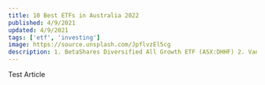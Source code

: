 ```yaml
---
title: 10 Best ETFs in Australia 2022
published: 4/9/2021
updated: 4/9/2021
tags: ['etf', 'investing']
image: https://source.unsplash.com/JpflvzEl5cg
description: 1. BetaShares Diversified All Growth ETF (ASX:DHHF) 2. Vanguard MSCI Index International Shs (Hedged) ETF (ASX:VGAD) 3. VanEck FTSE International Property (Hedged) ETF (ASX:REIT) 4. Vanguard Australian Shares High Yield ETF (ASX:VHY) 5. ETFS Battery Tech & Lithium ETF (ASX:ACDC) 6. Betashares Climate Change Innovation ETF (ASX:ERTH) 7.  9. BetaShares Geared U.S. Equity Fund - Currency Hedged (ASX:GGUS) 10. BetaShares Geared Australian Equity (ASX:GEAR)
---
```


Test Article
